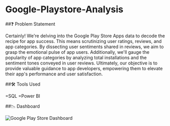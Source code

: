 # Google-Playstore-Analysis

##❓ Problem Statement


Certainly! We're delving into the Google Play Store Apps data to decode the recipe for app success. 
This means scrutinizing user ratings, reviews, and app categories. 
By dissecting user sentiments shared in reviews, we aim to grasp the emotional pulse of app users. 
Additionally, we'll gauge the popularity of app categories by analyzing total installations and the sentiment tones conveyed in user reviews. 
Ultimately, our objective is to provide valuable guidance to app developers, empowering them to elevate their app's performance and user satisfaction.


##🛠 Tools Used

=SQL
=Power BI


##📉 Dashboard

![Google Play Store Dashboard](https://github.com/Pranav-S-Bhoge/Google-Playstore-Analysis/assets/155958759/3d2f19c9-7760-4207-9d1d-1746c9a3d6a4)
